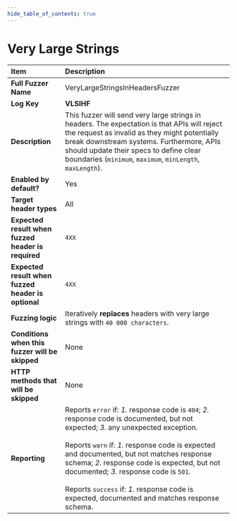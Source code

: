 ```yaml
--- 
hide_table_of_contents: true
---
```


# Very Large Strings

| Item                                               | Description                                                                                                                                                                                                                                                                                                                                                                                                                                 |
|:---------------------------------------------------|:--------------------------------------------------------------------------------------------------------------------------------------------------------------------------------------------------------------------------------------------------------------------------------------------------------------------------------------------------------------------------------------------------------------------------------------------|
| **Full Fuzzer Name**                               | VeryLargeStringsInHeadersFuzzer                                                                                                                                                                                                                                                                                                                                                                                                             |
| **Log Key**                                        | **VLSIHF**                                                                                                                                                                                                                                                                                                                                                                                                                                  |
| **Description**                                    | This fuzzer will send very large strings in headers. The expectation is that APIs will reject the request as invalid as they might potentially break downstream systems. Furthermore, APIs should update their specs to define clear boundaries (`minimum`, `maximum`, `minLength`, `maxLength`).                                                                                                                                           |
| **Enabled by default?**                            | Yes                                                                                                                                                                                                                                                                                                                                                                                                                                         |
| **Target header types**                            | All                                                                                                                                                                                                                                                                                                                                                                                                                                         |
| **Expected result when fuzzed header is required** | `4XX`                                                                                                                                                                                                                                                                                                                                                                                                                                       |
| **Expected result when fuzzed header is optional** | `4XX`                                                                                                                                                                                                                                                                                                                                                                                                                                       |
| **Fuzzing logic**                                  | Iteratively **replaces**  headers with very large strings with `40 000 characters`.                                                                                                                                                                                                                                                                                                                                                         |
| **Conditions when this fuzzer will be skipped**    | None                                                                                                                                                                                                                                                                                                                                                                                                                                        |
| **HTTP methods that will be skipped**              | None                                                                                                                                                                                                                                                                                                                                                                                                                                        |
| **Reporting**                                      | Reports `error` if: *1.* response code is `404`; *2.* response code is documented, but not expected; *3.* any unexpected exception. <br/><br/> Reports `warn` if: *1.* response code is expected and documented, but not matches response schema; *2.* response code is expected, but not documented; *3.* response code is `501`. <br/><br/> Reports `success` if: *1.* response code is expected, documented and matches response schema. | 
